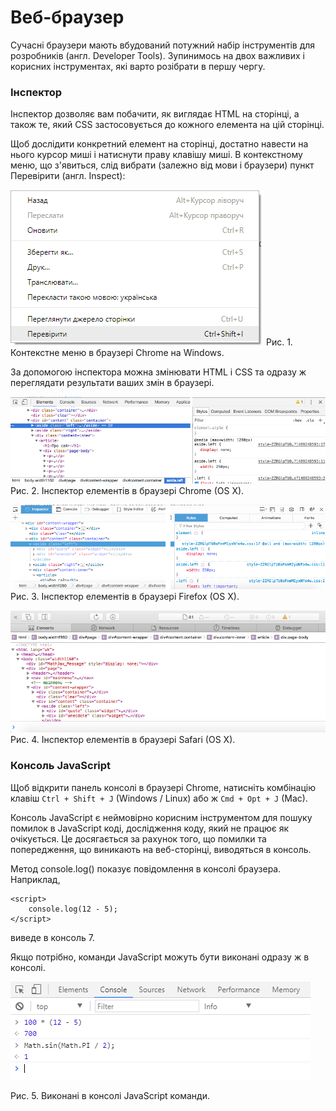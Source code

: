 # Веб-браузер

Сучасні браузери мають вбудований потужний набір інструментів для розробників (англ. Developer Tools). Зупинимось на двох важливих і корисних інструментах, які варто розібрати в першу чергу.

### Інспектор

Інспектор дозволяє вам побачити, як виглядає HTML на сторінці, а також те, який CSS застосовується до кожного елемента на цій сторінці.

Щоб дослідити конкретний елемент на сторінці, достатно навести на нього курсор миші і натиснути праву клавішу миші. В контекстному меню, що з'явиться, слід вибрати (залежно від мови і браузери) пункт Перевірити (англ. Inspect):

![Контекстне меню в браузері Chrome на Windows](/getting-started/chrome_inspect_windows.png)
Рис. 1. Контекстне меню в браузері Chrome на Windows.

За допомогою інспектора можна змінювати HTML і CSS та одразу ж переглядати результати ваших змін в браузері.

![Інспектор елементів в браузері Chrome](/getting-started/chrome_inspector.png)
Рис. 2. Інспектор елементів в браузері Chrome (OS X).

![Інспектор елементів в браузері Firefox](/getting-started/firefox_inspector.png)
Рис. 3. Інспектор елементів в браузері Firefox (OS X).

![Інспектор елементів в браузері Safari](/getting-started/safari_inspector.png)
Рис. 4. Інспектор елементів в браузері Safari (OS X).

### Консоль JavaScript

Щоб відкрити панель консолі в браузері Chrome, натисніть комбінацію клавіш `Ctrl + Shift + J` (Windows / Linux) або ж `Cmd + Opt + J` (Mac).

Консоль JavaScript є неймовірно корисним інструментом для пошуку помилок в JavaScript коді, дослідження коду, який не працює як очікується. Це досягається за рахунок того, що помилки та попередження, що виникають на веб-сторінці, виводяться в консоль.

Метод console.log() показує повідомлення в консолі браузера. Наприклад,

```
<script>
    console.log(12 - 5);
</script>
```

виведе в консоль 7.

Якщо потрібно, команди JavaScript можуть бути виконані одразу ж в консолі.

![Виконані в консолі JavaScript команди](/getting-started/browser_console_expression_exec.png)

Рис. 5. Виконані в консолі JavaScript команди.
